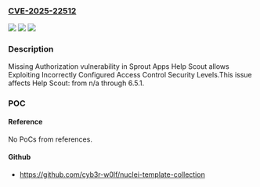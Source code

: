 ### [CVE-2025-22512](https://cve.mitre.org/cgi-bin/cvename.cgi?name=CVE-2025-22512)
![](https://img.shields.io/static/v1?label=Product&message=Help%20Scout&color=blue)
![](https://img.shields.io/static/v1?label=Version&message=n%2Fa%3C%3D%206.5.1%20&color=brighgreen)
![](https://img.shields.io/static/v1?label=Vulnerability&message=CWE-862%20Missing%20Authorization&color=brighgreen)

### Description

Missing Authorization vulnerability in Sprout Apps Help Scout allows Exploiting Incorrectly Configured Access Control Security Levels.This issue affects Help Scout: from n/a through 6.5.1.

### POC

#### Reference
No PoCs from references.

#### Github
- https://github.com/cyb3r-w0lf/nuclei-template-collection

